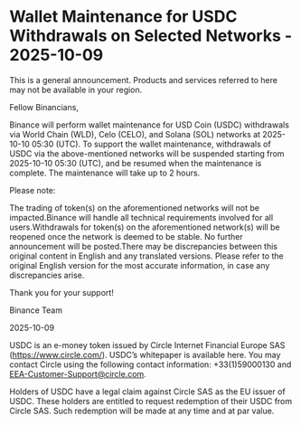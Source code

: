 # Wallet Maintenance for USDC Withdrawals on Selected Networks - 2025-10-09

This is a general announcement. Products and services referred to here may not be available in your region.

Fellow Binancians,

Binance will perform wallet maintenance for USD Coin (USDC) withdrawals via World Chain (WLD), Celo (CELO), and Solana (SOL) networks at 2025-10-10 05:30 (UTC). To support the wallet maintenance, withdrawals of USDC via the above-mentioned networks will be suspended starting from 2025-10-10 05:30 (UTC), and be resumed when the maintenance is complete. The maintenance will take up to 2 hours.

Please note:

The trading of token(s) on the aforementioned networks will not be impacted.Binance will handle all technical requirements involved for all users.Withdrawals for token(s) on the aforementioned network(s) will be reopened once the network is deemed to be stable. No further announcement will be posted.There may be discrepancies between this original content in English and any translated versions. Please refer to the original English version for the most accurate information, in case any discrepancies arise.

Thank you for your support!

Binance Team

2025-10-09

USDC is an e-money token issued by Circle Internet Financial Europe SAS (https://www.circle.com/). USDC’s whitepaper is available here. You may contact Circle using the following contact information: +33(1)59000130 and EEA-Customer-Support@circle.com. 

Holders of USDC have a legal claim against Circle SAS as the EU issuer of USDC. These holders are entitled to request redemption of their USDC from Circle SAS. Such redemption will be made at any time and at par value.